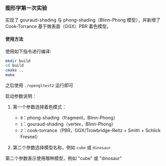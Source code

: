 ### 图形学第一次实验

实现了 gouraud-shading 与 phong-shading（Blinn-Phong 模型），并新增了 Cook-Torrance 基于微表面（GGX）PBR 着色模型。

#### 使用方法

使用如下指令进行编译:

```bash
mkdir build
cd build
cmake ..
make
```

之后使用 `./opengltest2` 运行即可

启动参数说明：

1. 第一个参数选择着色模式：
	- `0`：phong-shading（fragment，Blinn-Phong）
	- `1`：gouraud-shading（vertex，Blinn-Phong）
	- `2`：cook-torrance（PBR，GGX/Trowbridge-Reitz + Smith + Schlick Fresnel）

2. 第二个参数选择模型名称，例如 `cube` 或 `dinosaur`


第二个参数表示使用哪种模型，例如 "cube" 或 "dinosaur"